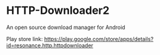 # HTTP-Downloader2
An open source download manager for Android

Play store link: https://play.google.com/store/apps/details?id=resonance.http.httpdownloader

